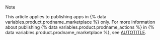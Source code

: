 > [!NOTE]
> This article applies to publishing apps in {% data variables.product.prodname_marketplace %} only. For more information about publishing {% data variables.product.prodname_actions %} in {% data variables.product.prodname_marketplace %}, see [AUTOTITLE](/actions/creating-actions/publishing-actions-in-github-marketplace).
